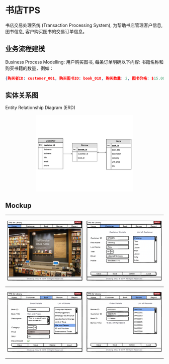 # 书店TPS
书店交易处理系统 (Transaction Processing System), 为帮助书店管理客户信息, 图书信息, 客户购买图书的交易订单信息。

## 业务流程建模
Business Process Modelling: 用户购买图书, 每条订单明确以下内容: 书籍名称和购买书籍的数量，例如：

```json
{购买者ID: customer_001, 购买图书ID: book_018, 购买数量: 2, 图书价格: $15.00} 
```

## 实体关系图

Entity Relationship Diagram (ERD)
<p align="center"><img src=https://raw.githubusercontent.com/ZhidongZhou/gallery/master/img/bookstore_ERD.jpg alt="blockw" style="zoom:30%;"/></p>

## Mockup

|   <p align="center"><img src=https://raw.githubusercontent.com/ZhidongZhou/gallery/master/img/1_bookstore_mockup_home.png alt="blockw" style="zoom:30%;"/></p>    |   <p align="center"><img src=https://raw.githubusercontent.com/ZhidongZhou/gallery/master/img/2_bookstore_mockup_customer.png alt="blockw" style="zoom:30%;"/></p>    |
|  ---  |  ---  |
|  <p align="center"><img src=https://raw.githubusercontent.com/ZhidongZhou/gallery/master/img/3_bookstore_mockup_book.png alt="blockw" style="zoom:30%;"/></p>     |  <p align="center"><img src=https://raw.githubusercontent.com/ZhidongZhou/gallery/master/img/4_bookstore_mockup_borrow.png alt="blockw" style="zoom:30%;"/></p>     |










